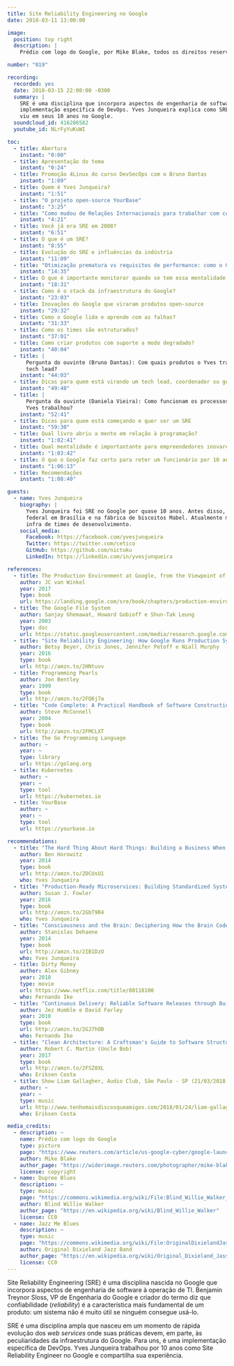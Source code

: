 ```yaml
---
title: Site Reliability Engineering no Google
date: 2018-03-11 13:00:00

image:
  position: top right
  description: |
    Prédio com logo do Google, por Mike Blake, todos os direitos reservados.

number: "019"

recording:
  recorded: yes
  date: 2018-03-15 22:00:00 -0300
  summary: |
    SRE é uma disciplina que incorpora aspectos de engenharia de software à operação de TI. Para uns, é uma
    implementação específica de DevOps. Yves Junqueira explica como SRE muda a operação de TI, compartilhando o que
    viu em seus 10 anos no Google.
  soundcloud_id: 416286582
  youtube_id: NLrFyYuKuWI

toc:
  - title: Abertura
    instant: "0:00"
  - title: Apresentação do tema
    instant: "0:24"
  - title: Promoção 4Linux do curso DevSecOps com o Bruno Dantas
    instant: "1:09"
  - title: Quem é Yves Junqueira?
    instant: "1:51"
  - title: "O projeto open-source YourBase"
    instant: "3:25"
  - title: "Como mudou de Relações Internacionais para trabalhar com computação?"
    instant: "4:21"
  - title: Você já era SRE em 2008?
    instant: "6:51"
  - title: O que é um SRE?
    instant: "8:55"
  - title: Evolução do SRE e influências da indústria
    instant: "11:09"
  - title: "Otimização prematura vs requisitos de performance: como o Google faz?"
    instant: "14:35"
  - title: O que é importante monitorar quando se tem essa mentalidade de performance?
    instant: "18:31"
  - title: Como é o stack da infraestrutura do Google?
    instant: "23:03"
  - title: Inovações do Google que viraram produtos open-source
    instant: "29:32"
  - title: Como o Google lida e aprende com as falhas?
    instant: "31:33"
  - title: Como os times são estruturados?
    instant: "37:01"
  - title: Como criar produtos com suporte a modo degradado?
    instant: "40:04"
  - title: |
      Pergunta do ouvinte (Bruno Dantas): Com quais produtos o Yves trabalhou no Google? Como foi a transição para
      tech lead?
    instant: "44:03"
  - title: Dicas para quem está virando um tech lead, coordenador ou gerente
    instant: "49:40"
  - title: |
      Pergunta da ouvinte (Daniela Vieira): Como funcionam os processos de testes automatizados nos times que o
      Yves trabalhou?
    instant: "52:41"
  - title: Dicas para quem está começando e quer ser um SRE
    instant: "59:30"
  - title: Qual livro abriu a mente em relação à programação?
    instant: "1:02:41"
  - title: Qual mentalidade é importantante para empreendedores inovarem como o Google?
    instant: "1:03:42"
  - title: O que o Google faz certo para reter um funcionário por 10 anos?
    instant: "1:06:13"
  - title: Recomendações
    instant: "1:08:40"

guests:
  - name: Yves Junqueira
    biography: |
      Yves Junqueira foi SRE no Google por quase 10 anos. Antes disso, trabalhou em empresas de hosting, no governo
      federal em Brasília e na fábrica de biscoitos Mabel. Atualmente mora em Seattle nos EUA e ajuda a acelerar a
      infra de times de desenvolvimento.
    social_media:
      Facebook: https://facebook.com/yvesjunqueira
      Twitter: https://twitter.com/cetico
      GitHub: https://github.com/nictuku
      LinkedIn: https://linkedin.com/in/yvesjunqueira

references:
  - title: The Production Environment at Google, from the Viewpoint of an SRE
    author: JC van Winkel
    year: 2017
    type: book
    url: https://landing.google.com/sre/book/chapters/production-environment.html
  - title: The Google File System
    author: Sanjay Ghemawat, Howard Gobioff e Shun-Tak Leung
    year: 2003
    type: doc
    url: https://static.googleusercontent.com/media/research.google.com/en//archive/gfs-sosp2003.pdf
  - title: "Site Reliability Engineering: How Google Runs Production Systems"
    author: Betsy Beyer, Chris Jones, Jennifer Petoff e Niall Murphy
    year: 2016
    type: book
    url: http://amzn.to/2HNtuvv
  - title: Programming Pearls
    author: Jon Bentley
    year: 1999
    type: book
    url: http://amzn.to/2FQ6j7a
  - title: "Code Complete: A Practical Handbook of Software Construction"
    author: Steve McConnell
    year: 2004
    type: book
    url: http://amzn.to/2FMCLXT
  - title: The Go Programming Language
    author: ~
    year: ~
    type: library
    url: https://golang.org
  - title: Kubernetes
    author: ~
    year: ~
    type: tool
    url: https://kubernetes.io
  - title: YourBase
    author: ~
    year: ~
    type: tool
    url: https://yourbase.io

recommendations:
  - title: "The Hard Thing About Hard Things: Building a Business When There Are No Easy Answers"
    author: Ben Horowitz
    year: 2014
    type: book
    url: http://amzn.to/2DCUsU1
    who: Yves Junqueira
  - title: "Production-Ready Microservices: Building Standardized Systems Across an Engineering Organization"
    author: Susan J. Fowler
    year: 2016
    type: book
    url: http://amzn.to/2GbT9R4
    who: Yves Junqueira
  - title: "Consciousness and the Brain: Deciphering How the Brain Codes Our Thoughts"
    author: Stanislas Dehaene
    year: 2014
    type: book
    url: http://amzn.to/2IB1DzO
    who: Yves Junqueira
  - title: Dirty Money
    author: Alex Gibney
    year: 2018
    type: movie
    url: https://www.netflix.com/title/80118100
    who: Fernando Ike
  - title: "Continuous Delivery: Reliable Software Releases through Build, Test, and Deployment Automation"
    author: Jez Humble e David Farley
    year: 2010
    type: book
    url: http://amzn.to/2GJ7hOB
    who: Fernando Ike
  - title: "Clean Architecture: A Craftsman's Guide to Software Structure and Design"
    author: Robert C. Martin (Uncle Bob)
    year: 2017
    type: book
    url: http://amzn.to/2FSZ8XL
    who: Eriksen Costa
  - title: Show Liam Gallagher, Audio Club, São Paulo - SP (21/03/2018 - cancelado)
    author: ~
    year: ~
    type: music
    url: http://www.tenhomaisdiscosqueamigos.com/2018/01/24/liam-gallagher-ingressos
    who: Eriksen Costa

media_credits:
  - description: ~
    name: Prédio com logo do Google
    type: picture
    page: "https://www.reuters.com/article/us-google-cyber/google-launches-advanced-gmail-security-features-for-high-risk-users-idUSKBN1CM1GP"
    author: Mike Blake
    author_page: "https://widerimage.reuters.com/photographer/mike-blake"
    license: copyright
  - name: Dupree Blues
    description: ~
    type: music
    page: "https://commons.wikimedia.org/wiki/File:Blind_Willie_Walker_-_Dupree_Blues.ogg"
    author: Blind Willie Walker
    author_page: "https://en.wikipedia.org/wiki/Blind_Willie_Walker"
    license: CC0
  - name: Jazz Me Blues
    description: ~
    type: music
    page: "https://commons.wikimedia.org/wiki/File:OriginalDixielandJassBand-JazzMeBlues.ogg"
    author: Original Dixieland Jazz Band
    author_page: "https://en.wikipedia.org/wiki/Original_Dixieland_Jass_Band"
    license: CC0
---
```


Site Reliability Engineering (SRE) é uma disciplina nascida no Google que incorpora aspectos de engenharia de software à
operação de TI. Benjamin Treynor Sloss, VP de Engenharia do Google e criador do termo diz que confiabilidade
(_reliability_) é a característica mais fundamental de um produto: um sistema não é muito útil se ninguém consegue
usá-lo.

SRE é uma disciplina ampla que nasceu em um momento de rápida evolução dos _web services_ onde suas práticas devem, em
parte, às peculiaridades da infraestrutura do Google. Para uns, é uma implementação específica de DevOps. Yves Junqueira
trabalhou por 10 anos como Site Reliability Engineer no Google e compartilha sua experiência.
